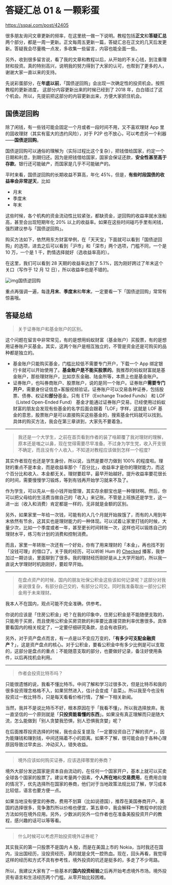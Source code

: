 # 答疑汇总 01 & 一颗彩蛋

https://sspai.com/post/42405

很多朋友询问文章更新的频率，在这里统一做一下说明。教程包括**正文**和**答疑汇总**两个部分，都是一周一更新。正文每周五更新一篇，答疑汇总在正文的几天后发更新。答疑我会尽量晚一点发，多收集一些留言，内容也能全面一些。

另外，收到很多留言说，看了我的文章和教程以后，从开始的不关心钱，到注重理财和投资。真的特别高兴，说明我的努力得到了大家的认可，也帮到了更多的人，谢谢大家一直以来的支持。

先说彩蛋部分，在**年底以前**，「国债逆回购」会出现一次确定性的投资机会。按照教程的更新进度， 这部分内容更新出来的时候已经到了 2018 年，白白错过了这个机会。所以，先提前把这部分的内容更新出来，方便大家抓住机会。

## 国债逆回购

除了闲钱，有一些钱可能会固定一个月或者一段时间不用，又不喜欢理财 App 里的固收理财（其实有蛮大的违约风险），对于 P2P 也不放心，可以考虑另一个利器——**国债逆回购**。

国债逆回购可以通俗的理解为（实际过程比这个复杂），把钱借给国家，约定一个日期和利息，到期归还。因为是把钱借给国家，国家会保证还款，**安全性甚至高于存款**。银行还可能破产，而国家是几乎不可能破产的。

平时来看，国债逆回购的长期收益不算高，年化 45%，但是，**有些时段国债的收益率会非常逆天**，比如

- 月末
- 季度末
- 年末

这些时候，各个机构的资金流动性比较紧张，都缺资金，逆回购的收益率就水涨船高，甚至会出现短期年化 20% 以上的收益率。如果在这些时间碰巧手里有闲钱，强烈建议参与「国债逆回购」。

购买方法如下，依然用东方财富举例，在「天天宝」下面就可以看到「国债逆回购」的选项，进去之后可以看到「沪市」和「深市」两个选项，门槛不同，一个是 10 万，一个是 1 千，酌情选择就好（选收益率高的）。

在这里，我们可以看到 28 天期的收益率达到了 5.1%，因为刚好跨过了年末这个关口（写作于 12 月 12 日），所以收益率也是不错的。

![img](https://cdn.sspai.com/2017-12-20-05-国债逆回购.jpg?imageView2/2/w/1120/q/90/interlace/1/ignore-error/1)国债逆回购

重点再强调一遍，每逢**月末**、**季度末**和**年末**，一定要看一下「国债逆回购」常常有惊喜哦。

## 答疑总结

> 关于证券账户和基金账户的区别。

这个问题在留言中非常常见，有的是想用蚂蚁财富（基金账户）买股票，有的是想用证券账户买基金。其实，这两个账户是相互独立的，不管是资金还是可购买的品种都是独立的。

- 基金账户只能购买基金，门槛比较低不需要专门开户，下载一个 App 绑定银行卡就可以开始使用了。**基金账户是不能买股票的**。我推荐的蚂蚁财富就是基金账户，那些理财账户，比如京东金融、陆金所等，本质上也是基金账户。
- 证券账户，也叫券商账户、股票账户，说的是同一个账户。证券账户**需要专门开户**，需要身份证信息+客服视频验证。证券账户可以交易各种证券，包括股票、债券、权证和**部分**基金。只有 ETF（Exchange Traded Funds） 和 LOF（Listed Open-Ended Fund） 基金才能通过证券账户交易，已经使用过蚂蚁财富的朋友会发现有些基金的名字后面会跟着「LOF」字样，这就是 LOF 基金的意思，股票账户是可以直接购买这些基金的，搜索基金代码就可以找到。具体的购买方法，我会在第三章讲到，大家先不要着急。

------

> 我还是一个大学生，之前在首页看到作者的装了啥颠覆了我对理财的理解，原本还是嗤之以鼻，现在觉得需要尽早准备。不过身为学生党，收入开支很不确定，而且没有个人收入，不知道对教程应该做到怎样一个程度?

其实作者现在也还是学生身份，所以说，当然是要尽力做到 100% 的程度啦。理财的重点不是本金，而是收益率那个「百分比」，收益率才是你的理财能力，而这个百分比和收入、本金都无关。理财要趁早，最早开始越好。提升收益率要花很长的时间，需要慢慢学习锻炼，等到有钱再开始学习就来不及了。

作为学生，可以先从一些小钱开始管理，其实存余额宝也是一种理财啊。然后，你可以把父母给的生活费当做自己的「收入」来记账。不管是上班族还是学生，这一进一出（收入和消费）肯定都是一样的，无非就是金额的区别。

另外，如果家里一年给一次钱，可能有的人几个月就开始挨饿了，而有的人用到年末依然有节余，这其实也是理财能力的一种体现。可以试着让家里打钱的时候，大量少次，比如一个季度或者一年，甚至更长时间转账一次，这样也可以锻炼自己的理财水平，练习有计划的消费和控制消费。

而且，家里一年转账一次还有一个好处，你有了用来理财的「本金」，再也找不到「没钱可理」的借口了。关于我的经历，可以听听 Hum 的 [Checked](https://itunes.apple.com/cn/podcast/checked/id1071264509?l=en&mt=2&i=1000397038967) 播客，我参加过一期访谈，里面聊到了很多。我的理财经历刚好是从上大学开始的，所以我一直说大学理财时机刚刚好，要趁早开始。

------

> 在盘点资产的时候，国内的朋友社保公积金这些该如何记录呢？这部分对我来说很复杂，有部分自己交的，有部分公司交。同时我准备取出一部分公积金用于未来理财。

我本人不在国内，观点可能不完全准确，供参考。

你说的应该是「住房公积金」吧？在我的印象中，住房公积金是不能随便支取的，只能用于买房，而且使用公积金买房贷款的利率要比直接贷款利率优惠很多。具体要看国内的相关规定了，一定要仔细研究条款，总会有收获的。

另外，对于资产盘点而言，有一点是以不变应万变的，「**有多少可支配金融资产？**」，这是资产盘点的核心。对于公积金，要看公积金中有多少比例是可以支取的，这部分是盘点的重点；不能随意支取的部分，也要做好记录，备注好使用条件，以后再找机会利用。

------

> 作者会投资比特币吗？

只能很遗憾的说，我看不懂比特币。中间了解和学习过很多次，但是比特币和我的很多投资理念格格不入，如果贸然进入，估计会变成「韭菜」。所以我至今也没有投资过一枚比特币，只是每天看看价格行情，了解一下相关新闻。

当然，我并不是说比特币不好，根本原因在于「我看不懂」，所以我选择放弃。我一直坚信的一个原则就是「**只投资能看懂的东西**」。如果没有真正理解而只是随大流，怎么能做到「别人贪婪我恐惧，别人恐惧我贪婪」呢？

在后面推荐投资选择的时候，我也会反复提及「一定要投资自己了解的资产」，因为能赚钱和赚到钱，中间还隔着不小的距离。如果不了解，很可能会由于各种心理原因导致过早卖出、冲动买入，错失收益。

------

> 境外应该如何购买证券，应该选择哪里的券商？

境外大部分发达国家是资本自由流动的，在任何一个国家开户，基本上就可以买卖全球各个国家的股票了。建议考量两个因素，**个人所在地**和**交易费用**，在费用合理的情况下，优先选择所在国家的券商，他们对于当地政策法规比较了解，学习成本比较低，语言也要方便一点。

如果当地没有便宜的券商，费用不划算（比如说德国），推荐在美国券商开户。美国的选择很多，竞争激烈所以价格也便宜，第五章中，我会解释一下教程中的投资方法如何在境外应用。另外，少数派的另外一位作者也在准备美股投资开户的教程，感兴趣的话可以等等看。

------

> 什么时候可以考虑开始投资境外证券呢？

其实我买的第一只股票不是国内 A 股，而是在美国上市的 Nokia，当时我还在国内，没出国经历，没投资经历，真的就是全凭一腔热血。现在，回头再看，我觉得这样的经历和方式不具有参考性，境外投资的坑还是挺多的，多走了不少弯路。

所以，我建议大家有了一些基本的**国内投资经验**之后再开始考虑境外市场。境外投资有语言和生活经历两个门槛，从零开始比较困难。